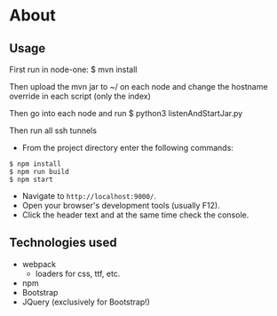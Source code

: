 # About

## Usage
First run in node-one:
$ mvn install

Then upload the mvn jar to ~/ on each node and change the hostname override in each script (only the index)

Then go into each node and run
$ python3 listenAndStartJar.py

Then run all ssh tunnels

-   From the project directory enter the following commands:

```
$ npm install
$ npm run build
$ npm start
```

-   Navigate to `http://localhost:9000/`.
-   Open your browser's development tools (usually F12).
-   Click the header text and at the same time check the console.

## Technologies used

-   webpack
    -   loaders for css, ttf, etc.
-   npm
-   Bootstrap
-   JQuery (exclusively for Bootstrap!)

